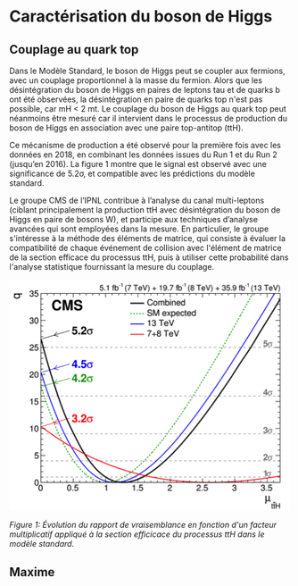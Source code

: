 # Caractérisation du boson de Higgs

## Couplage au quark top

Dans le Modèle Standard, le boson de Higgs peut se coupler aux fermions, avec un couplage proportionnel à la masse du fermion. Alors que les désintégration du boson de Higgs en paires de leptons tau et de quarks b ont été observées, la désintégration en paire de quarks top n'est pas possible, car mH < 2 mt.
Le couplage du boson de Higgs au quark top peut néanmoins être mesuré car il intervient dans le processus de production du boson de Higgs en association avec une paire top-antitop (ttH).

Ce mécanisme de production a été observé pour la première fois avec les données en 2018, en combinant les données issues du Run 1 et du Run 2 (jusqu’en 2016). La figure 1 montre que le signal est observé avec une significance de 5.2σ, et compatible avec les prédictions du modèle standard.

Le groupe CMS de l’IPNL contribue à l’analyse du canal multi-leptons (ciblant principalement la production ttH avec désintégration du boson de Higgs en paire de bosons W), et participe aux techniques d’analyse avancées qui sont employées dans la mesure. En particulier, le groupe s'intéresse à la méthode des éléments de matrice, qui consiste à évaluer la compatibilité de chaque événement de collision avec l'élément de matrice de la section efficace du processus ttH, puis à utiliser cette probabilité dans l'analyse statistique fournissant la mesure du couplage. 

![](Figures/higgs/tth.png)

*Figure 1: Évolution du rapport de vraisemblance en fonction d'un facteur multiplicatif appliqué à la section efficicace du processus ttH dans le modèle standard.*

## Maxime